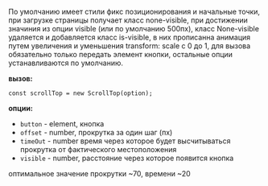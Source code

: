 По умолчанию имеет стили фикс позиционирования и начальные точки, при загрузке страницы получает класс none-visible, при достижении значиния из опции visible (или по умолчанию 500пх), класс None-visible удаляется и добавляется класс is-visible, в них прописанна анимация путем увеличения и уменьшения transform: scale c 0 до 1, для вызова обязательно только передать элемент кнопки, остальные опции устанавливаются по умолчанию.

**вызов:**
    
    const scrollTop = new ScrollTop(option);

**опции:**

- `button` - element, кнопка
- `offset` - number, прокрутка за один шаг (пх)
- `timeOut` - number время через которое будет высчитываться прокрутка от фактического местоположения
- `visible` - number, расстояние через которое появится кнопка

оптимальное значение прокрутки ~70, времени ~20